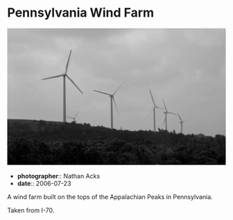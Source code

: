 # Pennsylvania Wind Farm

![A black-and-white photo of a row of wind turbines built along a ridge in western Pennsylvania](assets/2006-07-23-pennsylvania-wind-farm.webp)

* **photographer**:: Nathan Acks
* **date**:: 2006-07-23

A wind farm built on the tops of the Appalachian Peaks in Pennsylvania.

Taken from I-70.
